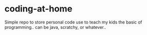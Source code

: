 # coding-at-home
Simple repo to store personal code use to teach my kids the basic of programming.. can be java, scratchy, or whatever.. 
